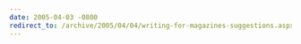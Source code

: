 ```yaml
---
date: 2005-04-03 -0800
redirect_to: /archive/2005/04/04/writing-for-magazines-suggestions.aspx/
---
```

